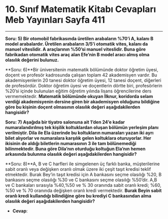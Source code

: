 # 10. Sınıf Matematik Kitabı Cevapları Meb Yayınları Sayfa 411

---

**Soru: 5) Bir otomobil fabrikasında üretilen arabaların %70’i A, kalanı B model arabalardır. Üretilen arabaların 3/5’i otomatik vites, kalanı da manuel viteslidir. A araçlarının %50’si manuel viteslidir. Buna göre fabrikadan otomatik vites araç alan Efe’nin B model aracı almış olma olasılık değerini bulunuz.**

**Soru: 6)**Bir üniversitenin matematik bölümünde doktor öğretim üyesi, doçent ve profesör kadrosunda çalışan toplam 42 akademisyen vardır. Bu akademisyenlerin 20 tanesi doktor öğretim üyesi, 12 tanesi doçent, diğerleri de profesördür. Doktor öğretim üyesi ve doçentlerin dörtte biri, profesörlerin %20’si içinde bulunulan eğitim öğretim yılında lisans öğrencilerine ders vermemektedir. **Matematik bölümünde okuyan İlknur, koridorda selam verdiği akademisyenin dersine giren bir akademisyen olduğunu bildiğine göre bu kişinin doçent olmasının olasılık değeri aşağıdakilerden hangisidir?**

**Soru: 7) Aşağıda bir tiyatro salonuna ait 1’den 24’e kadar numaralandırılmış tek kişilik koltuklardan oluşan bölümün yerleşim planı verilmiştir. Dila ile Ela üzerinde bu koltukların numaraları yazan iki ayrı bilet alıyorlar ve numaralara karşılık gelen koltuklara oturuyorlar. Her ikisinin de aldığı biletlerin numarasının 3 ile tam bölünemediği bilinmektedir. Buna göre Dila’nın oturduğu koltuğun Ela’nın hemen arkasında bulunma olasılık değeri aşağıdakilerden hangisidir?**

**Soru: 8)**A, B ve C harfleri ile simgelenen üç farklı banka, müşterilerine sabit oranlı veya değişken oranlı olmak üzere iki çeşit taşıt kredisi teklif etmektedir. Burak Bey’in taşıt kredisi için A bankasını seçme olasılığı %20, B bankasını seçme olasılığı %30 ve C bankasını seçme olasılığı %50’dir. A,B ve C bankaları sırasıyla %40,%50 ve % 30 oranında sabit oranlı kredi; %60, %50 ve % 70 oranında değişken oranlı kredi vermektedir. **Burak Beyin sabit oranlı kredi kullandığı bilindiğine göre bu krediyi C bankasından alma olasılık değeri aşağıdakilerden hangisidir?**

-   **Cevap**: